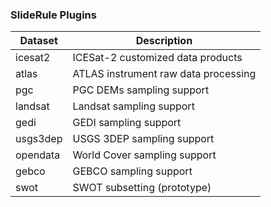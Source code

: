 ### SlideRule Plugins

| Dataset   | Description                          |
|-----------|--------------------------------------|
| icesat2   | ICESat-2 customized data products    |
| atlas     | ATLAS instrument raw data processing |
| pgc       | PGC DEMs sampling support            |
| landsat   | Landsat sampling support             |
| gedi      | GEDI sampling support                |
| usgs3dep  | USGS 3DEP sampling support           |
| opendata  | World Cover sampling support         |
| gebco     | GEBCO sampling support               |
| swot      | SWOT subsetting (prototype)          |